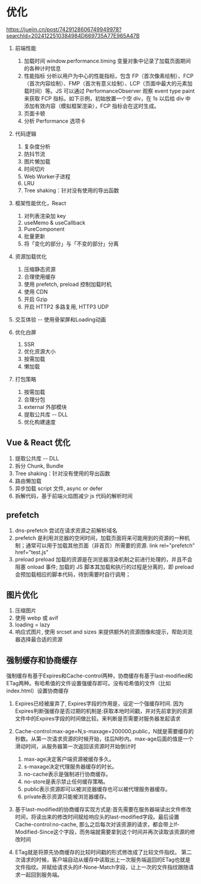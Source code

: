# 优化
https://juejin.cn/post/7429128606749949978?searchId=2024122510384984D669735A77E965A47B

1. 前端性能
   1. 加载时间
      window.performance.timing 变量对象中记录了加载页面期间的各种计时信息
   2. 性能指标
      分析以用户为中心的性能指标，包含 FP（首次像素绘制）、FCP（首次内容绘制）、FMP（首次有意义绘制）、LCP（页面中最大的元素加载时间）等。JS 可以通过 PerformanceObserver 观察 event type paint 来获取 FCP 指标。如下示例，初始放置一个空 div，在 1s 以后给 div 中添加有效内容（模拟框架渲染），FCP 指标会在这时生成。
   3. 页面卡顿
   4. 分析 Performance 选项卡
   
2. 代码逻辑
   1. 复杂度分析
   2. 防抖节流
   3. 图片懒加载
   4. 时间切片
   5. Web Worker子进程
   6. LRU
   7. Tree shaking：针对没有使用的导出函数
   
3. 框架性能优化，React
   1. 对列表渲染加 key
   2. useMemo & useCallback
   3. PureComponent
   4. 批量更新
   5. 将「变化的部分」与「不变的部分」分离

4. 资源加载优化
   1. 压缩静态资源
   2. 合理使用缓存
   3. 使用 prefetch, preload 控制加载时机
   4. 使用 CDN
   5. 开启 Gzip
   6. 开启 HTTP2 多路复用, HTTP3 UDP

5. 交互体验 -- 使用骨架屏和Loading动画
6. 优化白屏
   1. SSR
   2. 优化资源大小
   3. 按需加载
   4. 懒加载

7. 打包策略
   1. 按需加载
   2. 合理分包
   3. external 外部模块
   4. 提取公共库 -- DLL
   5. 优化构建速度


## Vue & React 优化
1. 提取公共库 -- DLL
1. 拆分 Chunk, Bundle
1. Tree shaking：针对没有使用的导出函数
1. 路由懒加载
1. 异步加载 script 文件, async or defer
1. 拆解代码，基于前端火焰图减少 js 代码的解析时间



## prefetch
1. dns-prefetch
   尝试在请求资源之前解析域名
2. prefetch 
   是利用浏览器的空闲时间，加载页面将来可能用到的资源的一种机制；通常可以用于加载其他页面（非首页）所需要的资源. link rel="prefetch" href="test.js"
3. preload
   preload 加载的资源是在浏览器渲染机制之前进行处理的，并且不会阻塞 onload 事件; 加载的 JS 脚本其加载和执行的过程是分离的，即 preload 会预加载相应的脚本代码，待到需要时自行调用；



## 图片优化
1. 压缩图片
2. 使用 webp 或 avif
3. loading = lazy
4. 响应式图片, 使用 srcset and sizes 来提供额外的资源图像和提示，帮助浏览器选择最合适的资源



## 强制缓存和协商缓存
强制缓存有基于Expires和Cache-control两种，协商缓存有基于last-modified和ETag两种。有哈希值的文件设置强缓存即可。没有哈希值的文件（比如index.html）设置协商缓存

1. Expires已经被废弃了, Expires字段的作用是，设定一个强缓存时间. 因为Expires判断强缓存是否过期的机制是:获取本地时间戳，并对先前拿到的资源文件中的Expires字段的时间做比较。来判断是否需要对服务器发起请求
2. Cache-control:max-age=N,s-maxage=200000,public，N就是需要缓存的秒数。从第一次请求资源的时候开始，往后N秒内。max-age后面的值是一个滑动时间，从服务器第一次返回该资源时开始倒计时

    1. max-age决定客户端资源被缓存多久。
    2. s-maxage决定代理服务器缓存的时长。
    3. no-cache表示是强制进行协商缓存。
    4. no-store是表示禁止任何缓存策略。
    5. public表示资源即可以被浏览器缓存也可以被代理服务器缓存。
    6. private表示资源只能被浏览器缓存。

3. 基于last-modified的协商缓存实现方式是:首先需要在服务器端读出文件修改时间，将读出来的修改时间赋给响应头的last-modified字段。最后设置Cache-control:no-cache, 那么之后每次对该资源的请求，都会带上If-Modified-Since这个字段，而务端就需要拿到这个时间并再次读取该资源的修改时间
4. ETag就是将原先协商缓存的比较时间戳的形式修改成了比较文件指纹。
   第二次请求的时候，客户端自动从缓存中读取出上一次服务端返回的ETag也就是文件指纹。并赋给请求头的if-None-Match字段，让上一次的文件指纹跟随请求一起回到服务端。
